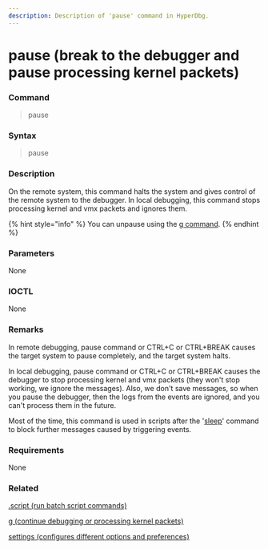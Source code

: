 ```yaml
---
description: Description of 'pause' command in HyperDbg.
---
```


# pause \(break to the debugger and pause processing kernel packets\)

### Command

> pause

### Syntax

> pause

### Description

On the remote system, this command halts the system and gives control of the remote system to the debugger. In local debugging, this command stops processing kernel and vmx packets and ignores them. 

{% hint style="info" %}
You can unpause using the [g command](https://docs.hyperdbg.com/commands/debugging-commands/g).
{% endhint %}

### Parameters

None

### IOCTL

None

### **Remarks**

In remote debugging, pause command or CTRL+C or CTRL+BREAK causes the target system to pause completely, and the target system halts. 

In local debugging, pause command or CTRL+C or CTRL+BREAK causes the debugger to stop processing kernel and vmx packets \(they won't stop working, we ignore the messages\). Also, we don't save messages, so when you pause the debugger, then the logs from the events are ignored, and you can't process them in the future.

Most of the time, this command is used in scripts after the '[sleep](https://docs.hyperdbg.com/commands/debugging-commands/sleep)' command to block further messages caused by triggering events.

### Requirements

None

### Related

[.script \(run batch script commands\)](https://docs.hyperdbg.com/commands/meta-commands/.script)

[g \(continue debugging or processing kernel packets\)](https://docs.hyperdbg.com/commands/debugging-commands/g)

[settings \(configures different options and preferences\)](https://docs.hyperdbg.com/commands/debugging-commands/settings)



